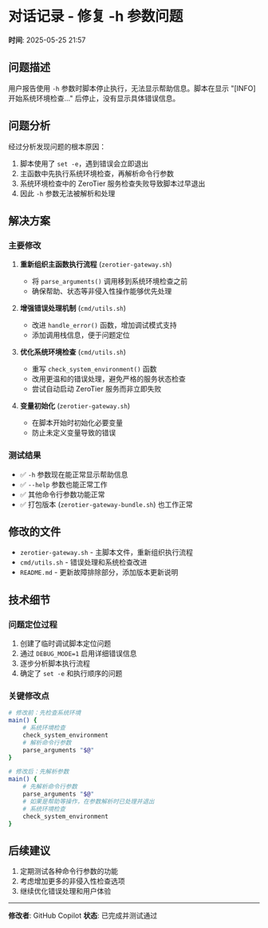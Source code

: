 # 对话记录 - 修复 -h 参数问题

**时间**: 2025-05-25 21:57

## 问题描述

用户报告使用 `-h` 参数时脚本停止执行，无法显示帮助信息。脚本在显示 "[INFO] 开始系统环境检查..." 后停止，没有显示具体错误信息。

## 问题分析

经过分析发现问题的根本原因：

1. 脚本使用了 `set -e`，遇到错误会立即退出
2. 主函数中先执行系统环境检查，再解析命令行参数
3. 系统环境检查中的 ZeroTier 服务检查失败导致脚本过早退出
4. 因此 `-h` 参数无法被解析和处理

## 解决方案

### 主要修改

1. **重新组织主函数执行流程** (`zerotier-gateway.sh`)
   - 将 `parse_arguments()` 调用移到系统环境检查之前
   - 确保帮助、状态等非侵入性操作能够优先处理

2. **增强错误处理机制** (`cmd/utils.sh`)
   - 改进 `handle_error()` 函数，增加调试模式支持
   - 添加调用栈信息，便于问题定位

3. **优化系统环境检查** (`cmd/utils.sh`)
   - 重写 `check_system_environment()` 函数
   - 改用更温和的错误处理，避免严格的服务状态检查
   - 尝试自动启动 ZeroTier 服务而非立即失败

4. **变量初始化** (`zerotier-gateway.sh`)
   - 在脚本开始时初始化必要变量
   - 防止未定义变量导致的错误

### 测试结果

- ✅ `-h` 参数现在能正常显示帮助信息
- ✅ `--help` 参数也能正常工作
- ✅ 其他命令行参数功能正常
- ✅ 打包版本 (`zerotier-gateway-bundle.sh`) 也工作正常

## 修改的文件

- `zerotier-gateway.sh` - 主脚本文件，重新组织执行流程
- `cmd/utils.sh` - 错误处理和系统检查改进
- `README.md` - 更新故障排除部分，添加版本更新说明

## 技术细节

### 问题定位过程

1. 创建了临时调试脚本定位问题
2. 通过 `DEBUG_MODE=1` 启用详细错误信息
3. 逐步分析脚本执行流程
4. 确定了 `set -e` 和执行顺序的问题

### 关键修改点

```bash
# 修改前：先检查系统环境
main() {
    # 系统环境检查
    check_system_environment
    # 解析命令行参数
    parse_arguments "$@"
}

# 修改后：先解析参数
main() {
    # 先解析命令行参数
    parse_arguments "$@"
    # 如果是帮助等操作，在参数解析时已处理并退出
    # 系统环境检查
    check_system_environment
}
```

## 后续建议

1. 定期测试各种命令行参数的功能
2. 考虑增加更多的非侵入性检查选项
3. 继续优化错误处理和用户体验

---

**修改者**: GitHub Copilot
**状态**: 已完成并测试通过

